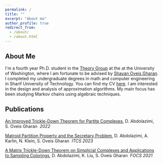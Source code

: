 ```yaml
---
permalink: /
title: ""
excerpt: "About me"
author_profile: true
redirect_from: 
  - /about/
  - /about.html
---
```


## About Me
I'm a fourth year Ph.D. student in the [Theory Group](https://theory.cs.washington.edu/) at the at the University of Washington, where I am fortunate to be advised by [Shayan Oveis Gharan](https://homes.cs.washington.edu/~shayan/). I completed my undergraduate degrees in math and computer engineering in Sharif University of Technology. You can find my CV [here](https://dornaabdolazimi.github.io/cv). I am interested in the design and analysis of approximation algorithms. My main focus has been studying Markov chains using algebraic techniques.

## Publications
[An Improved Trickle-Down Theorem for Partite Complexes](https://arxiv.org/abs/2208.04486), D. Abdolazimi, S. Oveis Gharan  *2022*

[Matroid Partition Property and the Secretary Problem](https://arxiv.org/abs/2111.12436), D. Abdolazimi, A. Karlin, N. Klein, S. Oveis Gharan  *ITCS 2023*

[A Matrix Trickle-Down Theorem on Simplicial Complexes and Applications to Sampling Colorings](https://arxiv.org/abs/2106.03845), D. Abdolazimi, K. Liu, S. Oveis Gharan  *FOCS 2021*
